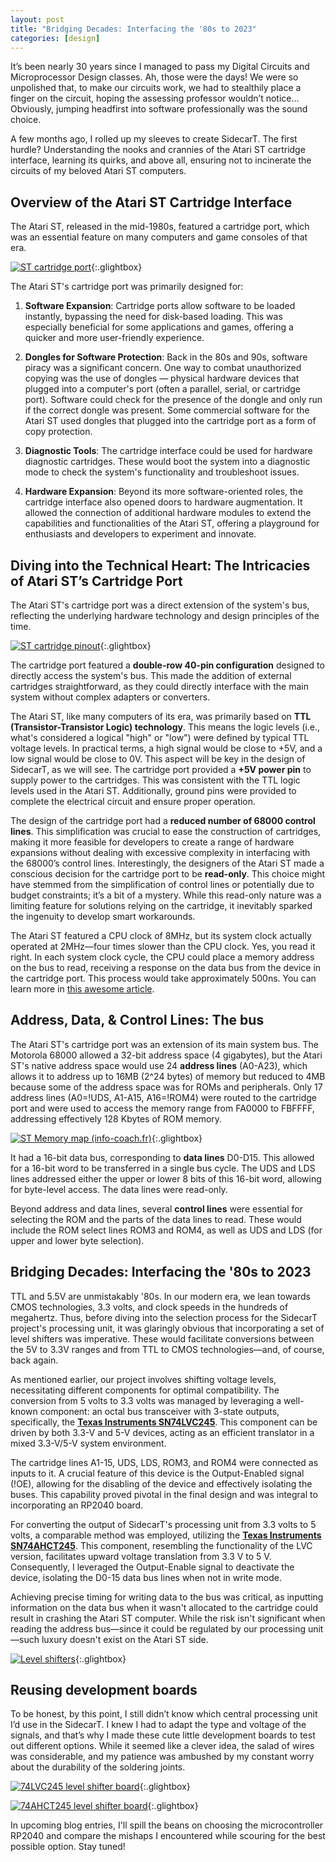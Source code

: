 ```yaml
---
layout: post
title: "Bridging Decades: Interfacing the '80s to 2023"
categories: [design]
---
```


It’s been nearly 30 years since I managed to pass my Digital Circuits and Microprocessor Design classes. Ah, those were the days! We were so unpolished that, to make our circuits work, we had to stealthily place a finger on the circuit, hoping the assessing professor wouldn’t notice… Obviously, jumping headfirst into software professionally was the sound choice.

A few months ago, I rolled up my sleeves to create SidecarT. The first hurdle? Understanding the nooks and crannies of the Atari ST cartridge interface, learning its quirks, and above all, ensuring not to incinerate the circuits of my beloved Atari ST computers.

## Overview of the Atari ST Cartridge Interface

The Atari ST, released in the mid-1980s, featured a cartridge port, which was an essential feature on many computers and game consoles of that era. 


[![ST cartridge port](/assets/blog/images/520stcartridgeview.jpeg)](/assets/blog/images/520stcartridgeview.jpeg){:.glightbox}

The Atari ST's cartridge port was primarily designed for:

1. **Software Expansion**: Cartridge ports allow software to be loaded instantly, bypassing the need for disk-based loading. This was especially beneficial for some applications and games, offering a quicker and more user-friendly experience.

2. **Dongles for Software Protection**: Back in the 80s and 90s, software piracy was a significant concern. One way to combat unauthorized copying was the use of dongles — physical hardware devices that plugged into a computer's port (often a parallel, serial, or cartridge port). Software could check for the presence of the dongle and only run if the correct dongle was present. Some commercial software for the Atari ST used dongles that plugged into the cartridge port as a form of copy protection.

3. **Diagnostic Tools**: The cartridge interface could be used for hardware diagnostic cartridges. These would boot the system into a diagnostic mode to check the system's functionality and troubleshoot issues.

4. **Hardware Expansion**: Beyond its more software-oriented roles, the cartridge interface also opened doors to hardware augmentation. It allowed the connection of additional hardware modules to extend the capabilities and functionalities of the Atari ST, offering a playground for enthusiasts and developers to experiment and innovate.

## Diving into the Technical Heart: The Intricacies of Atari ST’s Cartridge Port

The Atari ST's cartridge port was a direct extension of the system's bus, reflecting the underlying hardware technology and design principles of the time.

[![ST cartridge pinout](/assets/blog/images/stcartport.png)](/assets/blog/images/stcartport.png){:.glightbox}

The cartridge port featured a **double-row 40-pin configuration** designed to directly access the system's bus. This made the addition of external cartridges straightforward, as they could directly interface with the main system without complex adapters or converters.

The Atari ST, like many computers of its era, was primarily based on **TTL (Transistor-Transistor Logic) technology**. This means the logic levels (i.e., what's considered a logical "high" or "low") were defined by typical TTL voltage levels. In practical terms, a high signal would be close to +5V, and a low signal would be close to 0V. This aspect will be key in the design of SidecarT, as we will see. The cartridge port provided a **+5V power pin** to supply power to the cartridges. This was consistent with the TTL logic levels used in the Atari ST. Additionally, ground pins were provided to complete the electrical circuit and ensure proper operation.

The design of the cartridge port had a **reduced number of 68000 control lines**. This simplification was crucial to ease the construction of cartridges, making it more feasible for developers to create a range of hardware expansions without dealing with excessive complexity in interfacing with the 68000’s control lines. Interestingly, the designers of the Atari ST made a conscious decision for the cartridge port to be **read-only**. This choice might have stemmed from the simplification of control lines or potentially due to budget constraints; it’s a bit of a mystery. While this read-only nature was a limiting feature for solutions relying on the cartridge, it inevitably sparked the ingenuity to develop smart workarounds.

The Atari ST featured a CPU clock of 8MHz, but its system clock actually operated at 2MHz—four times slower than the CPU clock. Yes, you read it right. In each system clock cycle, the CPU could place a memory address on the bus to read, receiving a response on the data bus from the device in the cartridge port. This process would take approximately 500ns. You can learn more in [this awesome article](https://pasti.fxatari.com/68kdocs/AtariSTCycleCounting.html).

## Address, Data, & Control Lines: The bus

The Atari ST's cartridge port was an extension of its main system bus. The Motorola 68000 allowed a 32-bit address space (4 gigabytes), but the Atari ST's native address space would use 24 **address lines** (A0-A23), which allows it to address up to 16MB (2^24 bytes) of memory but reduced to 4MB because some of the address space was for ROMs and peripherals. Only 17 address lines (A0=!UDS, A1-A15, A16=!ROM4) were routed to the cartridge port and were used to access the memory range from FA0000 to FBFFFF, addressing effectively 128 Kbytes of ROM memory.

[![ST Memory map (info-coach.fr)](/assets/blog/images/stmemorymap_french.jpeg)](/assets/blog/images/stmemorymap_french.jpeg){:.glightbox}


It had a 16-bit data bus, corresponding to **data lines** D0-D15. This allowed for a 16-bit word to be transferred in a single bus cycle. The UDS and LDS lines addressed either the upper or lower 8 bits of this 16-bit word, allowing for byte-level access. The data lines were read-only.

Beyond address and data lines, several **control lines** were essential for selecting the ROM and the parts of the data lines to read. These would include the ROM select lines ROM3 and ROM4, as well as UDS and LDS (for upper and lower byte selection).

## Bridging Decades: Interfacing the '80s to 2023

TTL and 5.5V are unmistakably '80s. In our modern era, we lean towards CMOS technologies, 3.3 volts, and clock speeds in the hundreds of megahertz. Thus, before diving into the selection process for the SidecarT project's processing unit, it was glaringly obvious that incorporating a set of level shifters was imperative. These would facilitate conversions between the 5V to 3.3V ranges and from TTL to CMOS technologies—and, of course, back again.

As mentioned earlier, our project involves shifting voltage levels, necessitating different components for optimal compatibility. The conversion from 5 volts to 3.3 volts was managed by leveraging a well-known component: an octal bus transceiver with 3-state outputs, specifically, the **[Texas Instruments SN74LVC245](https://www.ti.com/product/SN74LVC245A)**. This component can be driven by both 3.3-V and 5-V devices, acting as an efficient translator in a mixed 3.3-V/5-V system environment.

The cartridge lines A1-15, UDS, LDS, ROM3, and ROM4 were connected as inputs to it. A crucial feature of this device is the Output-Enabled signal (!OE), allowing for the disabling of the device and effectively isolating the buses. This capability proved pivotal in the final design and was integral to incorporating an RP2040 board.

​​For converting the output of SidecarT's processing unit from 3.3 volts to 5 volts, a comparable method was employed, utilizing the **[Texas Instruments SN74AHCT245](https://www.ti.com/product/SN74AHCT245/part-details/SN74AHCT245N)**. This component, resembling the functionality of the LVC version, facilitates upward voltage translation from 3.3 V to 5 V. Consequently, I leveraged the Output-Enable signal to deactivate the device, isolating the D0-15 data bus lines when not in write mode.

Achieving precise timing for writing data to the bus was critical, as inputting information on the data bus when it wasn't allocated to the cartridge could result in crashing the Atari ST computer. While the risk isn't significant when reading the address bus—since it could be regulated by our processing unit—such luxury doesn't exist on the Atari ST side.

[![Level shifters](/assets/blog/images/levelshifters.png)](/assets/blog/images/levelshifters.png){:.glightbox}


## Reusing development boards


To be honest, by this point, I still didn’t know which central processing unit I’d use in the SidecarT. I knew I had to adapt the type and voltage of the signals, and that’s why I made these cute little development boards to test out different options. While it seemed like a clever idea, the salad of wires was considerable, and my patience was ambushed by my constant worry about the durability of the soldering joints.

[![74LVC245 level shifter board](/assets/blog/images/levelshiftersboard74lvc245.png)](/assets/blog/images/levelshiftersboard74lvc245.png){:.glightbox}

[![74AHCT245 level shifter board](/assets/blog/images/levelshiftersboard74ahct245.png)](/assets/blog/images/levelshiftersboard74ahct245.png){:.glightbox}


In upcoming blog entries, I'll spill the beans on choosing the microcontroller RP2040 and compare the mishaps I encountered while scouring for the best possible option. Stay tuned!


